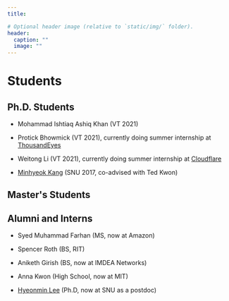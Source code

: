 ```yaml
---
title: 

# Optional header image (relative to `static/img/` folder).
header:
  caption: ""
  image: ""
---
```

# Students

## Ph.D. Students

* Mohammad Ishtiaq Ashiq Khan (VT 2021)

* Protick Bhowmick (VT 2021), currently doing summer internship at [ThousandEyes](https://www.thousandeyes.com/)

* Weitong Li (VT 2021), currently doing summer internship at [Cloudflare](https://cloudflare.com/)

* [Minhyeok Kang](https://mmlab.snu.ac.kr/~mhkang/) (SNU 2017, co-advised with Ted Kwon)

## Master's Students


## Alumni and Interns

* Syed Muhammad Farhan (MS, now at Amazon)

* Spencer Roth (BS, RIT)

* Aniketh Girish (BS, now at IMDEA Networks)

* Anna Kwon (High School, now at MIT)

* [Hyeonmin Lee](https://hyeonmin-lee.github.io/) (Ph.D, now at SNU as a postdoc)
